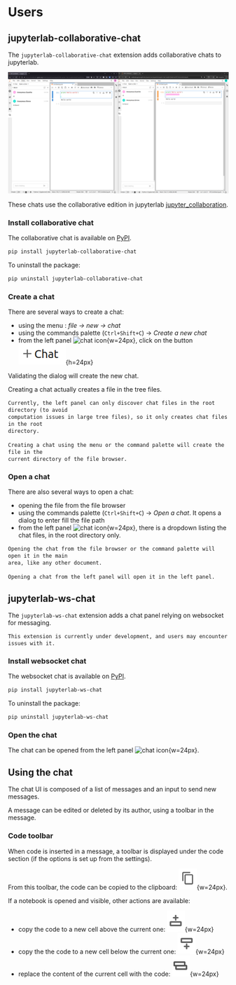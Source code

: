 # Users

## jupyterlab-collaborative-chat

The `jupyterlab-collaborative-chat` extension adds collaborative chats to jupyterlab.

![collaborative chat](../_static/images/collaboarative-chat.png)

These chats use the collaborative edition in jupyterlab [jupyter_collaboration](https://jupyterlab-realtime-collaboration.readthedocs.io/en/latest/).

### Install collaborative chat

The collaborative chat is available on [PyPI](https://pypi.org/project/jupyterlab-collaborative-chat/).

```bash
pip install jupyterlab-collaborative-chat
```

To uninstall the package:

```bash
pip uninstall jupyterlab-collaborative-chat
```

### Create a chat

There are several ways to create a chat:

- using the menu : *file -> new -> chat*
- using the commands palette (`Ctrl+Shift+C`) -> *Create a new chat*
- from the left panel ![chat icon](../../../packages/jupyter-chat/style/icons/chat.svg){w=24px},
click on the button ![left panel new chat](../_static/images/left-panel-new-chat.png){h=24px}

Validating the dialog will create the new chat.

Creating a chat actually creates a file in the tree files.

```{warning}
Currently, the left panel can only discover chat files in the root directory (to avoid
computation issues in large tree files), so it only creates chat files in the root
directory.

Creating a chat using the menu or the command palette will create the file in the
current directory of the file browser.
```

### Open a chat

There are also several ways to open a chat:

- opening the file from the file browser
- using the commands palette (`Ctrl+Shift+C`) -> *Open a chat*. It opens a dialog to
enter fill the file path
- from the left panel ![chat icon](../../../packages/jupyter-chat/style/icons/chat.svg){w=24px},
there is a dropdown listing the chat files, in the root directory only.

```{note}
Opening the chat from the file browser or the command palette will open it in the main
area, like any other document.

Opening a chat from the left panel will open it in the left panel.
```

## jupyterlab-ws-chat

The `jupyterlab-ws-chat` extension adds a chat panel relying on websocket for messaging.

```{warning}
This extension is currently under development, and users may encounter issues with it.
```

### Install websocket chat

The websocket chat is available on [PyPI](https://pypi.org/project/jupyterlab-ws-chat/).

```bash
pip install jupyterlab-ws-chat
```

To uninstall the package:

```bash
pip uninstall jupyterlab-ws-chat
```

### Open the chat

The chat can be opened from the left panel ![chat icon](../../../packages/jupyter-chat/style/icons/chat.svg){w=24px}.

## Using the chat

The chat UI is composed of a list of messages and an input to send new messages.

A message can be edited or deleted by its author, using a toolbar in the message.

### Code toolbar

When code is inserted in a message, a toolbar is displayed under the code section (if
the options is set up from the settings).

From this toolbar, the code can be copied to the clipboard: ![code toolbar copy](../_static/images/code-toolbar-copy.png){w=24px}.

If a notebook is opened and visible, other actions are available:

- copy the code to a new cell above the current one: ![code toolbar cell above](../_static/images/code-toolbar-above.png){w=24px}
- copy the the code to a new cell below the current one: ![code toolbar cell below](../_static/images/code-toolbar-below.png){w=24px}
- replace the content of the current cell with the code: ![code toolbar cell replace](../_static/images/code-toolbar-replace.png){w=24px}
